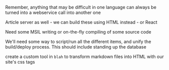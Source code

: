 Remember, anything that may be difficult in one language can always be turned into a webservice call into another one

Article server as well - we can build these using HTML instead - or React

Need some MSIL writing or on-the-fly compiling of some source code

We'll need some way to script/run all the different items, and unify the build/deploy process. This should include standing up the database

create a custom tool in `blah` to transform markdown files into HTML with our site's css tags